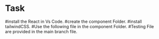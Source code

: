 # Task
#install the React in Vs Code.
#create the component Folder.
#install tailwindCSS.
#Use the following file in the component Folder.
#Testing File are provided in the main branch file.
